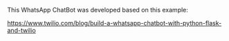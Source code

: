 This WhatsApp ChatBot was developed based on this example:

https://www.twilio.com/blog/build-a-whatsapp-chatbot-with-python-flask-and-twilio